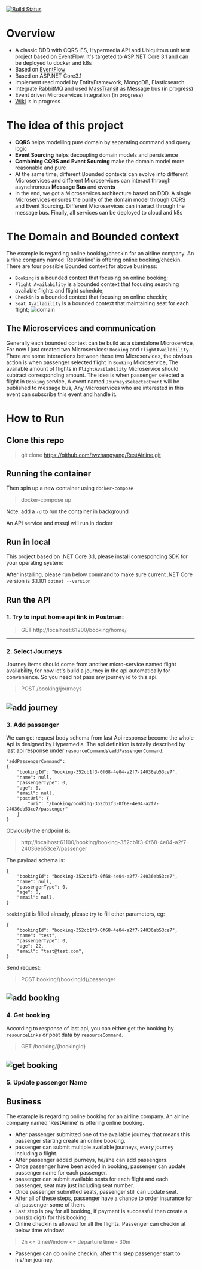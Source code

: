 [![Build Status](https://dev.azure.com/restairline/restairline/_apis/build/status/restairline?branchName=master)](https://dev.azure.com/restairline/restairline/_build/latest?definitionId=4&branchName=master)

# Overview

* A classic DDD with CQRS-ES, Hypermedia API and Ubiquitous unit test project based on EventFlow. It's targeted to ASP.NET Core 3.1 and can be deployed to docker and k8s
* Based on [EventFlow](https://github.com/eventflow/EventFlow)
* Based on ASP.NET Core3.1
* Implement read model by EntityFramework, MongoDB, Elasticsearch
* Integrate RabbitMQ and used [MassTransit](https://github.com/MassTransit) as Message bus (in progress)
* Event driven Microservices integration (in progress)
* [Wiki](https://github.com/twzhangyang/RestAirline/wiki) is in progress

# The idea of this project
* **CQRS** helps modelling pure domain by separating command and query logic
* **Event Sourcing** helps decoupling domain models and persistence
* **Combining CQRS and Event Sourcing** make the domain model more reasonable and pure
* At the same time, different Bounded contexts can evolve into different Microservices and different Microservices can interact through asynchronous **Message Bus** and **events**
* In the end, we got a Microservices architecture based on DDD. A single Microservices ensures the purity of the domain model through CQRS and Event Sourcing. Different Microservices can interact through the message bus. Finally, all services can be deployed to cloud and k8s

# The Domain and Bounded context
The example is regarding online booking/checkin for an airline company. An airline company named 'RestAirline' is offering online booking/checkin. 
There are four possible Bounded context for above business: 
* `Booking` is a bounded context that focusing on online booking;
* `Flight Availability` is a bounded context that focusing searching available flights and flight schedule;
* `Checkin` is a bounded context that focusing on online checkin;
* `Seat Availability` is a bounded context that maintaining seat for each flight;
![domain](https://user-images.githubusercontent.com/22952792/59654892-bbb2f680-91ca-11e9-8465-a628a57e13b2.png)

## The Microservices and communication
Generally each bounded context can be build as a standalone Microservice, For now I just created two Microservices: `Booking` and `FlightAvailability`.
There are some interactions between these two Microservices, the obvious action is when passenger selected flight in `Booking` Microservice,
The available amount of flights in `FlightAvailability` Microservice should subtract corresponding amount. The idea is when passenger selected a flight in `Booking`
service, A event named `JourneysSelectedEvent` will be published to message bus, Any Microservices who are interested in this event can subscribe this event 
and handle it. 

# How to Run
## Clone this repo

> git clone https://github.com/twzhangyang/RestAirline.git

## Running the container
Then spin up a new container using `docker-compose`

> docker-compose up

Note: add a `-d` to run the container in background

An API service and mssql will run in docker

## Run in local
This project based on .NET Core 3.1, please install corresponding SDK for your operating system:

After installing, please run below command to make sure current .NET Core version is 3.1.101
`dotnet --version`

## Run the API

### 1. Try to input home api link in Postman:

> GET http://localhost:61200/booking/home/

---

### 2. Select Journeys
Journey items should come from another micro-service named flight availability, for now let's build a 
journey in the api automatically for convenience. So you need not pass any journey id to this api.

> POST /booking/journeys

![add journey](https://user-images.githubusercontent.com/22952792/61993523-7625fb00-b09f-11e9-98a4-5fdd52774996.png)
---

### 3. Add passenger
We can get request body schema from last Api response become the whole Api is designed by Hypermedia.
The api definition is totally described by last api response under `resourceCommands\addPassengerCommand`:
```
"addPassengerCommand": 
{
    "bookingId": "booking-352cb1f3-0f68-4e04-a2f7-24036eb53ce7",
    "name": null,
    "passengerType": 0,
    "age": 0,
    "email": null,
    "postUrl": {
        "uri": "/booking/booking-352cb1f3-0f68-4e04-a2f7-24036eb53ce7/passenger"
    }
}
```
Obviously the endpoint is: 

> http://localhost:61100/booking/booking-352cb1f3-0f68-4e04-a2f7-24036eb53ce7/passenger

The payload schema is:
```
{
	"bookingId": "booking-352cb1f3-0f68-4e04-a2f7-24036eb53ce7",
    "name": null,
    "passengerType": 0,
    "age": 0,
    "email": null,
}
```
`bookingId` is filled already, please try to fill other parameters, eg:
```
{
	"bookingId": "booking-352cb1f3-0f68-4e04-a2f7-24036eb53ce7",
    "name": "test",
    "passengerType": 0,
    "age": 22,
    "email": "test@test.com",
}
```
Send request:

> POST booking/{bookingId}/passenger

![add booking](https://user-images.githubusercontent.com/22952792/61993532-b8e7d300-b09f-11e9-9567-75ba0ea0a8d9.png)
---

### 4. Get booking
According to response of last api, you can either get the booking by `resourceLinks` or post data by `resourceCommand`.

> GET /booking/{bookingId}

![get booking](https://user-images.githubusercontent.com/22952792/61993549-ffd5c880-b09f-11e9-9679-e708a7f087d3.png)
---

### 5. Update passenger Name

## Business 
The example is regarding online booking for an airline company. An airline company named 'RestAirline' is offering online booking. 
* After passenger submitted one of the available journey that means this passenger starting create an online booking.
* passenger can submit multiple available journeys, every journey including a flight.
* After passenger added journeys, he/she can add passengers.
* Once passenger have been added in booking, passenger can update passenger name for each passenger.
* passenger can submit available seats for each flight and each passenger, seat may just including seat number.
* Once passenger submitted seats, passenger still can update seat.
* After all of these steps, passenger have a chance to order insurance for all passenger some of them.
* Last step is pay for all booking, if payment is successful then create a pnr(six digit) for this booking.
* Online checkin is allowed for all the flights. Passenger can checkin at below time window:

> 2h <= timeWindow <= departure time - 30m 

* Passenger can do online checkin, after this step passenger start to his/her journey. 


